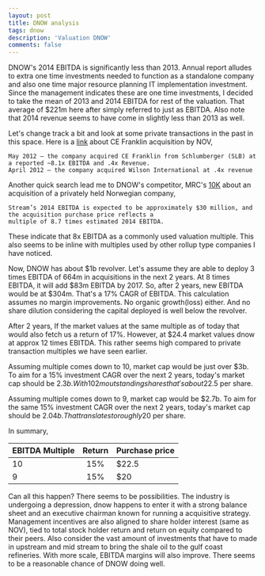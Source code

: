 ```yaml
---
layout: post
title: DNOW analysis
tags: dnow
description: 'Valuation DNOW'
comments: false
---
```

DNOW's 2014 EBITDA is significantly less than 2013. Annual report alludes to extra one time investments needed to function as a standalone company and also
one time major resource planning IT implementation investment. Since the management indicates these are one time investments,
I decided to take the mean of 2013 and 2014 EBITDA for rest of the valuation.
That average of $221m here after simply referred to just as EBITDA. Also note that 2014 revenue seems to have come in
slightly less than 2013 as well.

Let's change track a bit and look at some private transactions in the past in this space.
Here is a [link](http://www.stockspinoffs.com/2013/10/25/national-oilwell-varco-distribute-distribution-business/)
about CE Franklin acquisition by NOV,

    May 2012 – the company acquired CE Franklin from Schlumberger (SLB) at a reported ~8.1x EBITDA and .4x Revenue.
    April 2012 – the company acquired Wilson International at .4x revenue

Another quick search lead me to DNOW's competitor, MRC's [10K](http://www.sec.gov/Archives/edgar/data/1439095/000119312513466793/d640547d8k.htm)
about an acquisition of a privately held Norwegian company,

    Stream’s 2014 EBITDA is expected to be approximately $30 million, and the acquisition purchase price reflects a
    multiple of 8.7 times estimated 2014 EBITDA.

These indicate that 8x EBITDA as a commonly used valuation multiple. This also seems to be inline with multiples
used by other rollup type companies I have noticed.

Now, DNOW has about $1b revolver. Let's assume they are able to deploy 3 times EBITDA of 664m in acquisitions in the next 2 years.
At 8 times EBITDA, it will add $83m EBITDA by 2017. So, after 2 years, new EBITDA would be at $304m. That's a 17% CAGR of EBITDA. This calculation assumes no margin improvements.
No organic growth(loss) either. And no share dilution considering the capital deployed is well below the revolver.

After 2 years,
If the market values at the same multiple as of today that would also fetch us a return of 17%.
However, at $24.4 market values dnow at approx 12 times EBITDA. This rather seems high compared to private transaction
multiples we have seen earlier.

Assuming multiple comes down to 10, market cap would be just over $3b.
To aim for a 15% investment CAGR over the next 2 years, today's market cap should be $2.3b.
With 102m outstanding shares that's about 22.5$ per share.

Assuming multiple comes down to 9, market cap would be $2.7b.
To aim for the same 15% investment CAGR over the next 2 years, today's market cap should be $2.04b.
That translates to roughly 20$ per share.

In summary,

EBITDA Multiple | Return | Purchase price
--------------- |:------:| --------------
  10            | 15%    | $22.5
   9            | 15%    | $20

Can all this happen? There seems to be possibilities. The industry is undergoing a depression, dnow happens to enter it with
a strong balance sheet and an executive chairman known for running a acquisitive strategy. Management incentives are also aligned to
share holder interest (same as NOV), tied to total stock holder return and return on equity compared to their peers.
Also consider the vast amount of investments that have to made in upstream and mid stream to bring the shale oil to
the gulf coast refineries. With more scale, EBITDA margins will also improve.
There seems to be a reasonable chance of DNOW doing well.




